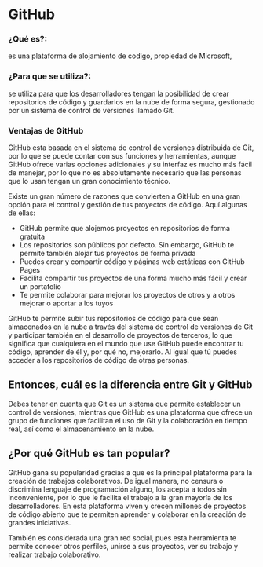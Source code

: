 # GitHub
### ¿Qué es?:
es una plataforma de alojamiento de codigo, propiedad de Microsoft, 
### ¿Para que se utiliza?: 
se utiliza para que los desarrolladores tengan la posibilidad de crear repositorios de código y guardarlos en la nube de forma segura, gestionado por un sistema de control de versiones llamado Git.
### Ventajas de GitHub
GitHub esta basada en el sistema de control de versiones distribuida de Git, por lo que se puede contar con sus funciones y herramientas, aunque GitHub ofrece varias opciones adicionales y su interfaz es mucho más fácil de manejar, por lo que no es absolutamente necesario que las personas que lo usan tengan un gran conocimiento técnico.

Existe un gran número de razones que convierten a GitHub en una gran opción para el control y gestión de tus proyectos de código. Aquí algunas de ellas:

- GitHub permite que alojemos proyectos en repositorios de forma gratuita
- Los repositorios son públicos por defecto. Sin embargo, GitHub te permite también alojar tus proyectos de forma privada
- Puedes crear y compartir código y páginas web estáticas con GitHub Pages
- Facilita compartir tus proyectos de una forma mucho más fácil y crear un portafolio
- Te permite colaborar para mejorar los proyectos de otros y a otros mejorar o aportar a los tuyos

GitHub te permite subir tus repositorios de código para que sean almacenados en la nube a través del sistema de control de versiones de Git y participar también en el desarrollo de proyectos de terceros, lo que significa que cualquiera en el mundo que use GitHub puede encontrar tu código, aprender de él y, por qué no, mejorarlo. Al igual que tú puedes acceder a los repositorios de código de otras personas.

## Entonces, cuál es la diferencia entre Git y GitHub
Debes tener en cuenta que Git es un sistema que permite establecer un control de versiones, mientras que GitHub es una plataforma que ofrece un grupo de funciones que facilitan el uso de Git y la colaboración en tiempo real, así como el almacenamiento en la nube.

## ¿Por qué GitHub es tan popular?
GitHub gana su popularidad gracias a que es la principal plataforma para la creación de trabajos colaborativos. De igual manera, no censura o discrimina lenguaje de programación alguno, los acepta a todos sin inconveniente, por lo que le facilita el trabajo a la gran mayoría de los desarrolladores. En esta plataforma viven y crecen millones de proyectos de código abierto que te permiten aprender y colaborar en la creación de grandes iniciativas.

También es considerada una gran red social, pues esta herramienta te permite conocer otros perfiles, unirse a sus proyectos, ver su trabajo y realizar trabajo colaborativo.

